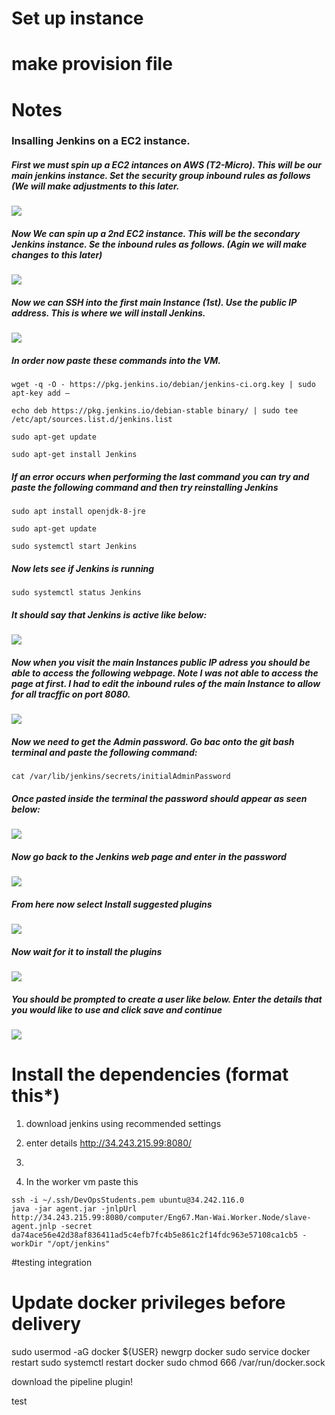 # Set up instance

# make provision file



# Notes


### Insalling Jenkins on a EC2 instance.

##### First we must spin up a EC2 intances on AWS (T2-Micro). This will be our main jenkins instance. Set the security group inbound rules as follows (We will make adjustments to this later.

![](images/1.png)

##### Now We can spin up a 2nd EC2 instance. This will be the secondary Jenkins instance. Se the inbound rules as follows. (Agin we will make changes to this later)

![](images/2.png)


##### Now we can SSH into the first main Instance (1st). Use the public IP address. This is where we will install Jenkins.

![](images/3.png)

##### In order now paste these commands into the VM.
```
wget -q -O - https://pkg.jenkins.io/debian/jenkins-ci.org.key | sudo apt-key add –
```
```
echo deb https://pkg.jenkins.io/debian-stable binary/ | sudo tee /etc/apt/sources.list.d/jenkins.list
```
```
sudo apt-get update
```
```
sudo apt-get install Jenkins
```

##### If an error occurs when performing the last command you can try and paste the following command and then try reinstalling Jenkins

```
sudo apt install openjdk-8-jre
```
```
sudo apt-get update
```
```
sudo systemctl start Jenkins
```
##### Now lets see if Jenkins is running

```
sudo systemctl status Jenkins
```
##### It should say that Jenkins is active like below:

![](images/4.png)

##### Now when you visit the main Instances public IP adress you should be able to access the following webpage. Note I was not able to access the page at first. I had to edit the inbound rules of the main Instance to allow for all tracffic on port 8080.

![](images/5.png)

##### Now we need to get the Admin password. Go bac onto the git bash terminal and paste the following command:
```
cat /var/lib/jenkins/secrets/initialAdminPassword
```
##### Once pasted inside the terminal the password should appear as seen below:

![](images/6.png)

##### Now go back to the Jenkins web page and enter in the password

![](images/7.png)

##### From here now select Install suggested plugins

![](images/8.png)

##### Now wait for it to install the plugins

![](images/9.png)

##### You should be prompted to create a user like below. Enter the details that you would like to use and click save and continue

![](images/10.png)


# Install the dependencies (format this*) 

1) download jenkins using recommended settings

2) enter details http://34.243.215.99:8080/

4) 
3) In the worker vm paste this
``` 
ssh -i ~/.ssh/DevOpsStudents.pem ubuntu@34.242.116.0
java -jar agent.jar -jnlpUrl http://34.243.215.99:8080/computer/Eng67.Man-Wai.Worker.Node/slave-agent.jnlp -secret da74ace56e42d38af836411ad5c4efb7fc4b5e861c2f14fdc963e57108ca1cb5 -workDir "/opt/jenkins"
```

#testing integration

# Update docker privileges before delivery
sudo usermod -aG docker ${USER}
newgrp docker
sudo service docker restart
sudo systemctl restart docker
sudo chmod 666 /var/run/docker.sock

download the pipeline plugin!

test
